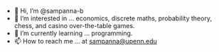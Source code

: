 - 👋 Hi, I’m @sampanna-b
- 👀 I’m interested in ... economics, discrete maths, probability theory, chess, and casino over-the-table games. 
- 🌱 I’m currently learning ... programming.
- 📫 How to reach me ... at sampanna@upenn.edu

<!---
sampanna-b/sampanna-b is a ✨ special ✨ repository because its `README.md` (this file) appears on your GitHub profile.
You can click the Preview link to take a look at your changes.
--->
